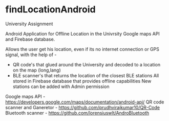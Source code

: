 # findLocationAndroid

University Assignment

Android Application for Offline Location in the Univrsity
Google maps API and Firebase database.

Allows the user get his location, even if its no internet connection or GPS signal, with the help of - 
* QR code's that glued around the University and decoded to a location on the map (long,lang)
* BLE scanner's that returns the location of the closest BLE stations 
All stored in Firebase database that provides offline capabilities
New stations can be added with Admin permission

Google maps API - https://developers.google.com/maps/documentation/android-api/
QR code scanner and Ganeretor - https://github.com/prudhvirajkumar10/QR-Code
Bluetooth scanner - https://github.com/lorensiuswlt/AndroBluetooth

